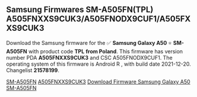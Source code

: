 <h2>Samsung Firmwares SM-A505FN(TPL) A505FNXXS9CUK3/A505FNODX9CUF1/A505FXXS9CUK3</h2>
Download the Samsung firmware for the ✅ <strong>Samsung Galaxy A50 </strong> ⭐ <strong>SM-A505FN</strong> with product code <strong>TPL</strong> <strong> from Poland</strong>. This firmware has version number PDA <strong>A505FNXXS9CUK3</strong> and CSC A505FNODX9CUF1. The operating system of this firmware is Android R , with build date 2021-12-20. Changelist <strong>21578199</strong>.


[SM-A505FN](https://samfirm.shop/samsung/model/SM-A505FN)
[A505FNXXS9CUK3](https://samfirm.shop/samsung/pda/A505FNXXS9CUK3)
[Download Firmware Samsung Galaxy A50 SM-A505FN](https://samfirm.shop/samsung/firmware/483568)
